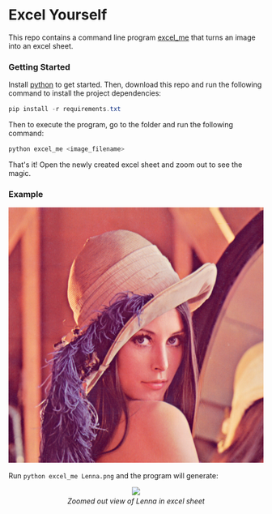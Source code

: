 Excel Yourself
==============

This repo contains a command line program [excel_me](./excel_me) that turns an image into an excel sheet.

### Getting Started

Install [python](https://www.python.org/downloads/) to get started. Then, download this repo and run the following command to install the project dependencies:

```PowerShell
pip install -r requirements.txt
```

Then to execute the program, go to the folder and run the following command:

```PowerShell
python excel_me <image_filename>
```

That's it! Open the newly created excel sheet and zoom out to see the magic.

### Example

<p align='center'><img src='Lenna.png'></p>

Run `python excel_me Lenna.png` and the program will generate:

<p align='center'>
  <img src='https://i.imgur.com/ebDk21T.png'></br>
  <i align='center'>Zoomed out view of Lenna in excel sheet</i>
</p>
